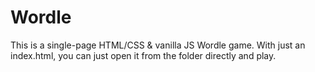 # Wordle
This is a single-page HTML/CSS & vanilla JS Wordle game. With just an index.html, you can just open it from the folder directly and play. 
